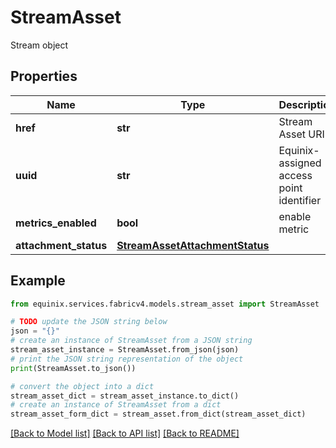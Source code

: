 # StreamAsset

Stream object

## Properties

Name | Type | Description | Notes
------------ | ------------- | ------------- | -------------
**href** | **str** | Stream Asset URI | [optional] [readonly] 
**uuid** | **str** | Equinix-assigned access point identifier | [optional] 
**metrics_enabled** | **bool** | enable metric | [optional] 
**attachment_status** | [**StreamAssetAttachmentStatus**](StreamAssetAttachmentStatus.md) |  | [optional] 

## Example

```python
from equinix.services.fabricv4.models.stream_asset import StreamAsset

# TODO update the JSON string below
json = "{}"
# create an instance of StreamAsset from a JSON string
stream_asset_instance = StreamAsset.from_json(json)
# print the JSON string representation of the object
print(StreamAsset.to_json())

# convert the object into a dict
stream_asset_dict = stream_asset_instance.to_dict()
# create an instance of StreamAsset from a dict
stream_asset_form_dict = stream_asset.from_dict(stream_asset_dict)
```
[[Back to Model list]](../README.md#documentation-for-models) [[Back to API list]](../README.md#documentation-for-api-endpoints) [[Back to README]](../README.md)



